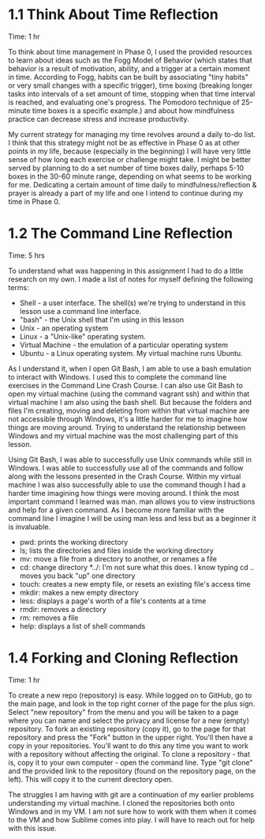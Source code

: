 # 1.1 Think About Time Reflection

Time: 1 hr

To think about time management in Phase 0, I used the provided resources to learn about ideas such as the Fogg Model of Behavior (which states that behavior is a result of motivation, ability, and a trigger at a certain moment in time. According to Fogg, habits can be built by associating "tiny habits" or very small changes with a specific trigger), time boxing (breaking longer tasks into intervals of a set amount of time, stopping when that time interval is reached, and evaluating one's progress. The Pomodoro technique of 25-minute time boxes is a specific example.) and about how mindfulness practice can decrease stress and increase productivity.

My current strategy for managing my time revolves around a daily to-do list. I think that this strategy might not be as effective in Phase 0 as at other points in my life, because (especially in the beginning) I will have very little sense of how long each exercise or challenge might take. I might be better served by planning to do a set number of time boxes daily, perhaps 5-10 boxes in the 30-60 minute range, depending on what seems to be working for me. Dedicating a certain amount of time daily to mindfulness/reflection & prayer is already a part of my life and one I intend to continue during my time in Phase 0.

# 1.2 The Command Line Reflection

Time: 5 hrs

To understand what was happening in this assignment I had to do a little research on my own. I made a list of notes for myself defining the following terms:

* Shell - a user interface. The shell(s) we're trying to understand in this lesson use a command line interface.
* "bash" - the Unix shell that I'm using in this lesson
* Unix - an operating system
* Linux - a "Unix-like" operating system.
* Virtual Machine - the emulation of a particular operating system
* Ubuntu - a Linux operating system. My virtual machine runs Ubuntu.

As I understand it, when I open Git Bash, I am able to use a bash emulation to interact with Windows. I used this to complete the command line exercises in the Command Line Crash Course. I can also use Git Bash to open my virtual machine (using the command vagrant ssh) and within that virtual machine I am also using the bash shell. But because the folders and files I'm creating, moving and deleting from within that virtual machine are not accessible through Windows, it's a little harder for me to imagine how things are moving around. Trying to understand the relationship between Windows and my virtual machine was the most challenging part of this lesson. 

Using Git Bash, I was able to successfully use Unix commands while still in Windows. I was able to successfully use all of the commands and follow along with the lessons presented in the Crash Course. Within my virtual machine I was also successfully able to use the command though I had a harder time imagining how things were moving around. I think the most important command I learned was man. man allows you to view instructions and help for a given command. As I become more familiar with the command line I imagine I will be using man less and less but as a beginner it is invaluable. 

* pwd: prints the working directory
* ls; lists the directories and files inside the working directory
* mv: move a file from a directory to another, or renames a file
* cd: change directory
*../: I'm not sure what this does. I know typing cd .. moves you back "up" one directory
* touch: creates a new empty file, or resets an existing file's access time
* mkdir: makes a new empty directory
* less: displays a page's worth of a file's contents at a time
* rmdir: removes a directory
* rm: removes a file
* help: displays a list of shell commands

# 1.4 Forking and Cloning Reflection

Time: 1 hr

To create a new repo (repository) is easy. While logged on to GitHub, go to the main page, and look in the top right corner of the page for the plus sign. Select "new repository" from the menu and you will be taken to a page where you can name and select the privacy and license for a new (empty) repository. To fork an existing repository (copy it), go to the page for that repository and press the "Fork" button in the upper right. You'll then have a copy in your repositories. You'll want to do this any time you want to work with a repository without affecting the original. To clone a repository - that is, copy it to your own computer - open the command line. Type "git clone" and the provided link to the repository (found on the repository page, on the left). This will copy it to the current directory open. 

The struggles I am having with git are a continuation of my earlier problems understanding my virtual machine. I cloned the repositories both onto Windows and in my VM. I am not sure how to work with them when it comes to the VM and how Sublime comes into play. I will have to reach out for help with this issue.